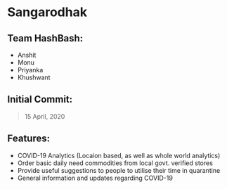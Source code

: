 # Sangarodhak

## Team HashBash:
* Anshit
* Monu
* Priyanka
* Khushwant

## Initial Commit:
> 15 April, 2020

## Features:
* COVID-19 Analytics (Locaion based, as well as whole world analytics)
* Order basic daily need commodities from local govt. verified stores
* Provide useful suggestions to people to utilise their time in quarantine
* General information and updates regarding COVID-19
